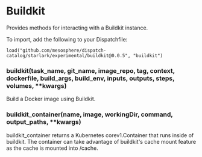 
# Buildkit

Provides methods for interacting with a Buildkit instance.

To import, add the following to your Dispatchfile:

```
load("github.com/mesosphere/dispatch-catalog/starlark/experimental/buildkit@0.0.5", "buildkit")
```


### buildkit(task_name, git_name, image_repo, tag, context, dockerfile, build_args, build_env, inputs, outputs, steps, volumes, **kwargs)


Build a Docker image using Buildkit.


### buildkit_container(name, image, workingDir, command, output_paths, **kwargs)


buildkit_container returns a Kubernetes corev1.Container that runs inside of buildkit.
The container can take advantage of buildkit's cache mount feature as the cache is mounted into /cache.



